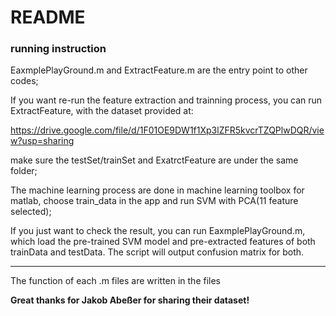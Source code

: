 # README

### running instruction

EaxmplePlayGround.m and ExtractFeature.m are the entry point to other codes;

If you want re-run the feature extraction and trainning process, you can run ExtractFeature, with the dataset provided at:

https://drive.google.com/file/d/1F01OE9DW1f1Xp3lZFR5kvcrTZQPlwDQR/view?usp=sharing

make sure the testSet/trainSet and ExatrctFeature are under the same folder;

The machine learning process are done in machine learning toolbox for matlab, choose train_data in the app and run SVM with PCA(11 feature selected);

If you just want to check the result, you can run EaxmplePlayGround.m, which load the pre-trained SVM model and pre-extracted features of both trainData and testData. The script will output confusion matrix for both.

------

The function of each .m files are written in the files

**Great thanks for Jakob Abeßer for sharing their dataset!**